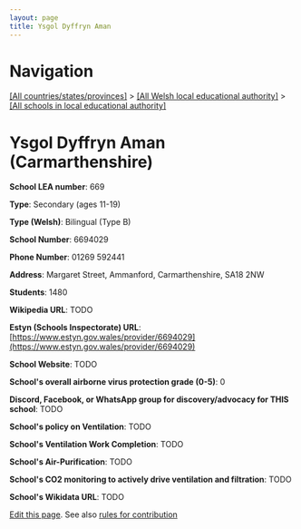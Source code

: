 ```yaml
---
layout: page
title: Ysgol Dyffryn Aman
---
```

# Navigation

[[All countries/states/provinces]](../../..) > [[All Welsh local educational authority]](../..) > [[All schools in local educational authority]](..)

# Ysgol Dyffryn Aman (Carmarthenshire)

**School LEA number**: 669

**Type**: Secondary (ages 11-19)

**Type (Welsh)**: Bilingual (Type B)

**School Number**: 6694029

**Phone Number**: 01269 592441

**Address**: Margaret Street, Ammanford, Carmarthenshire, SA18 2NW

**Students**: 1480

**Wikipedia URL**: TODO

**Estyn (Schools Inspectorate) URL**: [https://www.estyn.gov.wales/provider/6694029](https://www.estyn.gov.wales/provider/6694029)

**School Website**: TODO

**School's overall airborne virus protection grade (0-5)**: 0

**Discord, Facebook, or WhatsApp group for discovery/advocacy for THIS school**: TODO

**School's policy on Ventilation**: TODO

**School's Ventilation Work Completion**: TODO

**School's Air-Purification**: TODO

**School's CO2 monitoring to actively drive ventilation and filtration**: TODO

**School's Wikidata URL**: TODO




[Edit this page](https://github.com/VentilationProject/Wales/edit/prif/./Carmarthenshire/Ysgol_Dyffryn_Aman.md). See also [rules for contribution](../../../contribution-rules/)